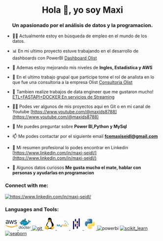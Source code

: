 <h1 align="center">Hola 👋, yo soy Maxi</h1>
<h3 align="center">Un apasionado por el análisis de datos y la programacion.</h3>

- 🕵️‍♀️ Actualmente estoy en búsqueda de empleo en el mundo de los datos.

- 📊 En mi ultimo proyecto estuve trabajando en el desarrollo de dashboards con PowerBI [Dashboard Olist](https://app.powerbi.com/view?r=eyJrIjoiYTU1ODc2ZDQtMTdhYy00MjUxLWIxMzgtYTBjZjhhNmU4MGZmIiwidCI6Ijg5ZDg2ZDQ1LWY5YzItNGYyZS04YjZjLTM0OThmZjliZjgyNiJ9&pageName=ReportSectionb71a57123be856cc5343)

- 🌱 Ademas estoy mejorando mis niveles de **Ingles, Estadistica y AWS**

- 🤝 En el ultimo trabajo grupal que participe tome el rol de analista en lo que fue una consultoria a la empresa Olist [Consultoria Olist](https://youtu.be/FF1_tH3758U)

- 🔭 Tambien realize trabajos de data engineer que me gustaron mucho! [ETL+FASTAPI+DOCKER En servicios de Streaming](https://github.com/MaxiDS/-Streaming_ETL_FastApi_Docker)

- 👨‍💻 Podes ver algunos de mis proyectos aqui en Git o en mi canal de Youtube [https://www.youtube.com/@maxids8788](https://www.youtube.com/@maxids8788)

- 💬 Me puedes preguntar sobre **Power BI,Python y MySql**

- 📫 Me podes contactar por el siguiente email **fcemaxiseidl@gmail.com**

- 📄 Mi resumen profesional lo podes encontrar en Linkedin [https://www.linkedin.com/in/maxi-seidl/](https://www.linkedin.com/in/maxi-seidl/)

- 🧉 Algunos datos curiosos **Me gusta mucho el mate, hablar con personas y ayudarlas en programacion**

<h3 align="left">Connect with me:</h3>
<p align="left">
<a href="https://linkedin.com/in/https://www.linkedin.com/in/maxi-seidl/" target="blank"><img align="center" src="https://raw.githubusercontent.com/rahuldkjain/github-profile-readme-generator/master/src/images/icons/Social/linked-in-alt.svg" alt="https://www.linkedin.com/in/maxi-seidl/" height="30" width="40" /></a>
</p>

<h3 align="left">Languages and Tools:</h3>
<p align="left"> <a href="https://aws.amazon.com" target="_blank" rel="noreferrer"> <img src="https://raw.githubusercontent.com/devicons/devicon/master/icons/amazonwebservices/amazonwebservices-original-wordmark.svg" alt="aws" width="40" height="40"/> </a> <a href="https://www.docker.com/" target="_blank" rel="noreferrer"> <img src="https://raw.githubusercontent.com/devicons/devicon/master/icons/docker/docker-original-wordmark.svg" alt="docker" width="40" height="40"/> </a> <a href="https://git-scm.com/" target="_blank" rel="noreferrer"> <img src="https://www.vectorlogo.zone/logos/git-scm/git-scm-icon.svg" alt="git" width="40" height="40"/> </a> <a href="https://www.linux.org/" target="_blank" rel="noreferrer"> <img src="https://raw.githubusercontent.com/devicons/devicon/master/icons/linux/linux-original.svg" alt="linux" width="40" height="40"/> </a> <a href="https://www.mysql.com/" target="_blank" rel="noreferrer"> <img src="https://raw.githubusercontent.com/devicons/devicon/master/icons/mysql/mysql-original-wordmark.svg" alt="mysql" width="40" height="40"/> </a> <a href="https://pandas.pydata.org/" target="_blank" rel="noreferrer"> <img src="https://raw.githubusercontent.com/devicons/devicon/2ae2a900d2f041da66e950e4d48052658d850630/icons/pandas/pandas-original.svg" alt="pandas" width="40" height="40"/> </a> <a href="https://www.python.org" target="_blank" rel="noreferrer"> <img src="https://raw.githubusercontent.com/devicons/devicon/master/icons/python/python-original.svg" alt="python" width="40" height="40"/> </a> <img src="https://media.discordapp.net/attachments/1027950645577261117/1071909819528777788/icons8-power-bi-48.png" alt="powerbi" width="40" height="40"/> </a> <a href="https://scikit-learn.org/" target="_blank" rel="noreferrer"> <img src="https://upload.wikimedia.org/wikipedia/commons/0/05/Scikit_learn_logo_small.svg" alt="scikit_learn" width="40" height="40"/> </a> <a href="https://seaborn.pydata.org/" target="_blank" rel="noreferrer"> <img src="https://seaborn.pydata.org/_images/logo-mark-lightbg.svg" alt="seaborn" width="40" height="40"/> </a> </p>

